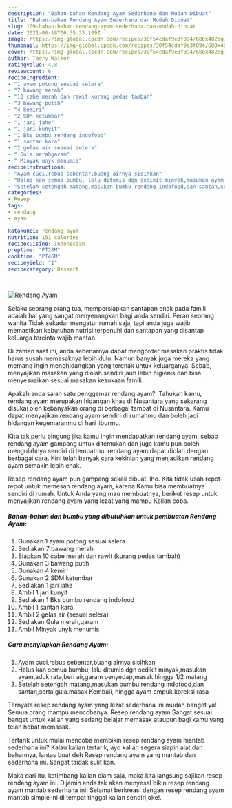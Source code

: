 ```yaml
---
description: "Bahan-bahan Rendang Ayam Sederhana dan Mudah Dibuat"
title: "Bahan-bahan Rendang Ayam Sederhana dan Mudah Dibuat"
slug: 109-bahan-bahan-rendang-ayam-sederhana-dan-mudah-dibuat
date: 2021-06-18T06:35:33.109Z
image: https://img-global.cpcdn.com/recipes/30f54cdaf9e3f894/680x482cq70/rendang-ayam-foto-resep-utama.jpg
thumbnail: https://img-global.cpcdn.com/recipes/30f54cdaf9e3f894/680x482cq70/rendang-ayam-foto-resep-utama.jpg
cover: https://img-global.cpcdn.com/recipes/30f54cdaf9e3f894/680x482cq70/rendang-ayam-foto-resep-utama.jpg
author: Terry Walker
ratingvalue: 4.8
reviewcount: 6
recipeingredient:
- "1 ayam potong sesuai selera"
- "7 bawang merah"
- "10 cabe merah dan rawit kurang pedas tambah"
- "3 bawang putih"
- "4 kemiri"
- "2 SDM ketumbar"
- "1 jari jahe"
- "1 jari kunyit"
- "1 Bks bumbu rendang indofood"
- "1 santan kara"
- "2 gelas air sesuai selera"
- " Gula merahgaram"
- " Minyak unyk menumis"
recipeinstructions:
- "Ayam cuci,rebus sebentar,buang airnya sisihkan"
- "Halus kan semua bumbu, lalu ditumis dgn sedikit minyak,masukan ayam,aduk rata,beri air,garam penyedap,masak hingga 1/2 matang"
- "Setelah setengah matang,masukan bumbu rendang indofood,dan santan,serta gula.masak Kembali, hingga ayam empuk.koreksi rasa"
categories:
- Resep
tags:
- rendang
- ayam

katakunci: rendang ayam 
nutrition: 151 calories
recipecuisine: Indonesian
preptime: "PT28M"
cooktime: "PT46M"
recipeyield: "1"
recipecategory: Dessert

---
```



![Rendang Ayam](https://img-global.cpcdn.com/recipes/30f54cdaf9e3f894/680x482cq70/rendang-ayam-foto-resep-utama.jpg)

Selaku seorang orang tua, mempersiapkan santapan enak pada famili adalah hal yang sangat menyenangkan bagi anda sendiri. Peran seorang  wanita Tidak sekadar mengatur rumah saja, tapi anda juga wajib memastikan kebutuhan nutrisi terpenuhi dan santapan yang disantap keluarga tercinta wajib mantab.

Di zaman  saat ini, anda sebenarnya dapat mengorder masakan praktis tidak harus susah memasaknya lebih dulu. Namun banyak juga mereka yang memang ingin menghidangkan yang terenak untuk keluarganya. Sebab, menyajikan masakan yang diolah sendiri jauh lebih higienis dan bisa menyesuaikan sesuai masakan kesukaan famili. 



Apakah anda salah satu penggemar rendang ayam?. Tahukah kamu, rendang ayam merupakan hidangan khas di Nusantara yang sekarang disukai oleh kebanyakan orang di berbagai tempat di Nusantara. Kamu dapat menyajikan rendang ayam sendiri di rumahmu dan boleh jadi hidangan kegemaranmu di hari liburmu.

Kita tak perlu bingung jika kamu ingin mendapatkan rendang ayam, sebab rendang ayam gampang untuk ditemukan dan juga kamu pun boleh mengolahnya sendiri di tempatmu. rendang ayam dapat diolah dengan berbagai cara. Kini telah banyak cara kekinian yang menjadikan rendang ayam semakin lebih enak.

Resep rendang ayam pun gampang sekali dibuat, lho. Kita tidak usah repot-repot untuk memesan rendang ayam, karena Kamu bisa membuatnya sendiri di rumah. Untuk Anda yang mau membuatnya, berikut resep untuk menyajikan rendang ayam yang lezat yang mampu Kalian coba.

<!--inarticleads1-->

##### Bahan-bahan dan bumbu yang dibutuhkan untuk pembuatan Rendang Ayam:

1. Gunakan 1 ayam potong sesuai selera
1. Sediakan 7 bawang merah
1. Siapkan 10 cabe merah dan rawit (kurang pedas tambah)
1. Gunakan 3 bawang putih
1. Gunakan 4 kemiri
1. Gunakan 2 SDM ketumbar
1. Sediakan 1 jari jahe
1. Ambil 1 jari kunyit
1. Sediakan 1 Bks bumbu rendang indofood
1. Ambil 1 santan kara
1. Ambil 2 gelas air (sesuai selera)
1. Sediakan  Gula merah,garam
1. Ambil  Minyak unyk menumis




<!--inarticleads2-->

##### Cara menyiapkan Rendang Ayam:

1. Ayam cuci,rebus sebentar,buang airnya sisihkan
1. Halus kan semua bumbu, lalu ditumis dgn sedikit minyak,masukan ayam,aduk rata,beri air,garam penyedap,masak hingga 1/2 matang
1. Setelah setengah matang,masukan bumbu rendang indofood,dan santan,serta gula.masak Kembali, hingga ayam empuk.koreksi rasa




Ternyata resep rendang ayam yang lezat sederhana ini mudah banget ya! Semua orang mampu mencobanya. Resep rendang ayam Sangat sesuai banget untuk kalian yang sedang belajar memasak ataupun bagi kamu yang telah hebat memasak.

Tertarik untuk mulai mencoba membikin resep rendang ayam mantab sederhana ini? Kalau kalian tertarik, ayo kalian segera siapin alat dan bahannya, lantas buat deh Resep rendang ayam yang mantab dan sederhana ini. Sangat taidak sulit kan. 

Maka dari itu, ketimbang kalian diam saja, maka kita langsung sajikan resep rendang ayam ini. Dijamin anda tak akan menyesal bikin resep rendang ayam mantab sederhana ini! Selamat berkreasi dengan resep rendang ayam mantab simple ini di tempat tinggal kalian sendiri,oke!.

